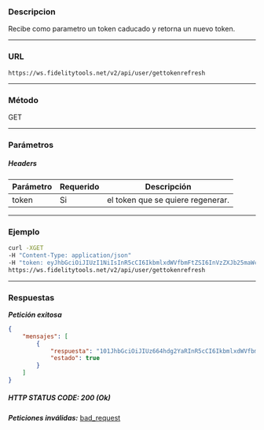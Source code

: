### Descripcion
Recibe como parametro un token caducado y retorna un nuevo token.
___

### URL
` https://ws.fidelitytools.net/v2/api/user/gettokenrefresh `
___

### Método
GET
___
### Parámetros

##### Headers

|Parámetro |Requerido |Descripción                 |
|----------|----------|----------------------------|
| token | Si | el token que se quiere regenerar. |

___
### Ejemplo
```bash
curl -XGET 
-H "Content-Type: application/json" 
-H "token: eyJhbGciOiJIUzI1NiIsInR5cCI6IkbmlxdWVfbmFtZSI6InVzZXJb25maWciLCJuYmYiOjE1NTYxMTk0MNjIwNTgwNywiaWF0IjoxNTU2MTE5NDA3LCJpczovL3dzLmZpZGVsaXR5dG9vbHMubmV0L3YyIiwiYXVkIjoiaHa2U2asdasdy5maWRlbGl0eXRvb2xzLm5ldC92MiJ9RDDpMHEB4SsmY0j87OcS5mbxe2XxSAY" 
https://ws.fidelitytools.net/v2/api/user/gettokenrefresh
```
___
### Respuestas
***Petición exitosa***
```json
{
    "mensajes": [
        {
            "respuesta": "101JhbGciOiJIUz664hdg2YaRInR5cCI6IkbmlxdWVfbmFtZSI6InVzZXJb25maWciLCJuYmYiOjE1NTYxMTk0MNjIwNTgwNywiaWF0IjoxNTU2MTE5NDA3LCJpczovL3dzLmZpZGVsaXR5dG9vbHMubmV0L3YyIiwiYXVkIjoiaHa2U2asdasdy5maWRlbGl0eXRvb2xzLm5ldC92MiJ9RDDpMHEB4SsmY0j87OcS5mbxe2XxSAttsa",
            "estado": true
        }
    ]
}
```

##### HTTP STATUS CODE: 200 (Ok)

***Peticiones inválidas:*** [bad_request](https://github.com/bebeto-fidelitytools/FidelitytoolsWS/blob/master/docs/usuario/bad_request.md)

 

